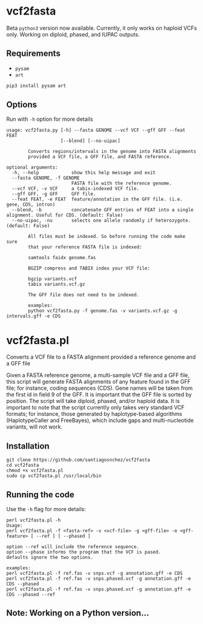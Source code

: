 # vcf2fasta
Beta `python3` version now available. Currently, it only works on haploid VCFs only. Working on diploid, phased, and IUPAC outputs.

## Requirements
* `pysam`
* `art`

```bash
pip3 install pysam art
```

## Options
Run with `-h` option for more details

```
usage: vcf2fasta.py [-h] --fasta GENOME --vcf VCF --gff GFF --feat FEAT
                    [--blend] [--no-uipac]

        Converts regions/intervals in the genome into FASTA alignments
        provided a VCF file, a GFF file, and FASTA reference.

optional arguments:
  -h, --help            show this help message and exit
  --fasta GENOME, -f GENOME
                        FASTA file with the reference genome.
  --vcf VCF, -v VCF     a tabix-indexed VCF file.
  --gff GFF, -g GFF     GFF file.
  --feat FEAT, -e FEAT  feature/annotation in the GFF file. (i.e. gene, CDS, intron)
  --blend, -b           concatenate GFF entries of FEAT into a single alignment. Useful for CDS. (default: False)
  --no-uipac, -nu       selects one allele randomly if heterozygote. (default: False)

        All files must be indexed. So before running the code make sure
        that your reference FASTA file is indexed:

        samtools faidx genome.fas

        BGZIP compress and TABIX index your VCF file:

        bgzip variants.vcf
        tabix variants.vcf.gz

        The GFF file does not need to be indexed.

        examples:
        python vcf2fasta.py -f genome.fas -v variants.vcf.gz -g intervals.gff -e CDS
```

# vcf2fasta.pl
Converts a VCF file to a FASTA alignment provided a reference genome and a GFF file

Given a FASTA reference genome, a multi-sample VCF file and a GFF file, this script will generate FASTA alignments of any feature found in the GFF file; for instance, coding sequences (CDS). Gene names will be taken from the first id in field 9 of the GFF. It is important that the GFF file is sorted by position. The script will take diploid, phased, and/or haploid data. It is important to note that the script currently only takes very standard VCF formats; for instance, those generated by haplotype-based algorithms (HaplotypeCaller and FreeBayes), which include gaps and multi-nucleotide variants, will not work.

## Installation

    git clone https://github.com/santiagosnchez/vcf2fasta
    cd vcf2fasta
    chmod +x vcf2fasta.pl
    sudo cp vcf2fasta.pl /usr/local/bin

## Running the code

Use the `-h` flag for more details:

    perl vcf2fasta.pl -h
    Usage:
    perl vcf2fasta.pl -f <fasta-ref> -v <vcf-file> -g <gff-file> -e <gff-feature> [ --ref ] [ --phased ]
    
    option --ref will include the reference sequence.
    option --phase informs the program that the VCF is pased.
    defaults ignore the two options.
    
    examples:
    perl vcf2fasta.pl -f ref.fas -v snps.vcf -g annotation.gff -e CDS
    perl vcf2fasta.pl -f ref.fas -v snps.phased.vcf -g annotation.gff -e CDS --phased
    perl vcf2fasta.pl -f ref.fas -v snps.phased.vcf -g annotation.gff -e CDS --phased --ref

## Note: Working on a Python version...
